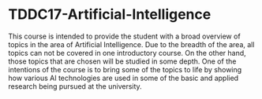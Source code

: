 # TDDC17-Artificial-Intelligence
This course is intended to provide the student with a broad overview of topics in the area of Artificial Intelligence. 
Due to the breadth of the area, all topics can not be covered in one introductory course. 
On the other hand, those topics that are chosen will be studied in some depth.
One of the intentions of the course is to bring some of the topics to life by showing 
how various AI technologies are used in some of the basic and applied research being pursued at the university. 


